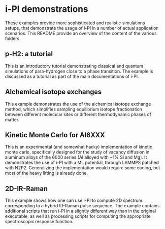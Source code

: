 i-PI demonstrations
===================

These examples provide more sophisticated and realistic simulations setups, that 
demonstrate the usage of i-PI in a number of actual application scenarios. 
This README provide an overview of the content of the various folders.


p-H2: a tutorial
----------------

This is an introductory tutorial demonstrating classical and quantum simulations
of para-hydrogen close to a phase transition. The example is discussed as a tutorial
as part of the main documentations of i-PI. 


Alchemical isotope exchanges
----------------------------

This example demonstrates the use of the alchemical isotope exchange method, which simplifies
sampling equilibrium isotope fractionation between different molecular sites or different
thermodynamic phases of matter.


Kinetic Monte Carlo for Al6XXX
------------------------------

This is an experimental (and somewhat hacky) implementation of kinetic monte carlo, 
specifically designed for the study of vacancy diffusion in aluminum alloys of the 6000 series (Al alloyed with ~1% Si and Mg).
It demonstrates the use of i-PI with a ML potential, through LAMMPS patched with N2P2. Generalizing the implementation would require some coding, but most of the heavy lifting is already done. 

2D-IR-Raman
-----------

This example shows how one can use i-PI to compute 2D spectrum corresponding to a hybrid IR-Raman pulse sequence. The example contains additional scripts that run i-PI in a slightly different way than in the original executable, as well as processing scripts for computing the appropriate spectroscopic response function.
